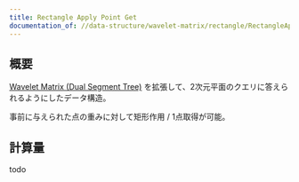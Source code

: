 ```yaml
---
title: Rectangle Apply Point Get
documentation_of: //data-structure/wavelet-matrix/rectangle/RectangleApplyPointGet.hpp
---
```


## 概要

[Wavelet Matrix (Dual Segment Tree)](../data-structure/wavelet-matrix/WaveletMatrixDualSegtree.hpp) を拡張して、2次元平面のクエリに答えられるようにしたデータ構造。

事前に与えられた点の重みに対して矩形作用 / 1点取得が可能。 

## 計算量
todo